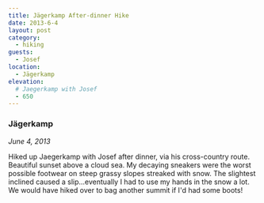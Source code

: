 ```yaml
---
title: Jägerkamp After-dinner Hike
date: 2013-6-4
layout: post
category:
  - hiking
guests:
  - Josef
location:
  - Jägerkamp
elevation:
  # Jaegerkamp with Josef
  - 650
---
```


### Jägerkamp
_June 4, 2013_

Hiked up Jaegerkamp with Josef after dinner, via his cross-country route.
Beautiful sunset above a cloud sea. My decaying sneakers were the worst
possible footwear on steep grassy slopes streaked with snow. The slightest
inclined caused a slip...eventually I had to use my hands in the snow a lot. We
would have hiked over to bag another summit if I'd had some boots!
